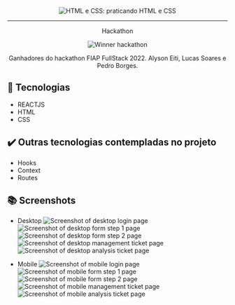 <p align="center"> <img src="https://github.com/FIAP-WEB-Team/fiap-hackaton/blob/main/src/assets/images/app/mba.png" alt="HTML e CSS: praticando HTML e CSS"> </p>

<hr>

<p align="center"> Hackathon </p>
<p align="center"> <img src="https://github.com/FIAP-WEB-Team/fiap-hackaton/blob/main/src/assets/images/app/winner.png" alt="Winner hackathon"> </p>
<p align="center">Ganhadores do hackathon FIAP FullStack 2022. Alyson Eiti, Lucas Soares e Pedro Borges.</p>

## 🔨 Tecnologias
* REACTJS
* HTML
* CSS

## ✔️ Outras tecnologias contempladas no projeto
* Hooks
* Context
* Routes

## 📚 Screenshots
* Desktop
![Screenshot of desktop login page](https://github.com/FIAP-WEB-Team/fiap-hackaton/blob/main/src/assets/images/app/login.png)
![Screenshot of desktop form step 1 page](https://github.com/FIAP-WEB-Team/fiap-hackaton/blob/main/src/assets/images/app/form_step_1.png)
![Screenshot of desktop form step 2 page](https://github.com/FIAP-WEB-Team/fiap-hackaton/blob/main/src/assets/images/app/form_step_2.png)
![Screenshot of desktop management ticket page](https://github.com/FIAP-WEB-Team/fiap-hackaton/blob/main/src/assets/images/app/ticket_management.png)
![Screenshot of desktop analysis ticket page](https://github.com/FIAP-WEB-Team/fiap-hackaton/blob/main/src/assets/images/app/ticket_analysis.png)

* Mobile
![Screenshot of mobile login page](https://github.com/FIAP-WEB-Team/fiap-hackaton/blob/main/src/assets/images/app/mobile/login_mobile.png)
![Screenshot of mobile form step 1 page](https://github.com/FIAP-WEB-Team/fiap-hackaton/blob/main/src/assets/images/app/mobile/form_step_1_mobile.png)
![Screenshot of mobile form step 2 page](https://github.com/FIAP-WEB-Team/fiap-hackaton/blob/main/src/assets/images/app/mobile/form_step_2_mobile.png)
![Screenshot of mobile management ticket page](https://github.com/FIAP-WEB-Team/fiap-hackaton/blob/main/src/assets/images/app/mobile/ticket_management_mobile.png)
![Screenshot of mobile analysis ticket page](https://github.com/FIAP-WEB-Team/fiap-hackaton/blob/main/src/assets/images/app/mobile/ticket_analysis_mobile.png)
